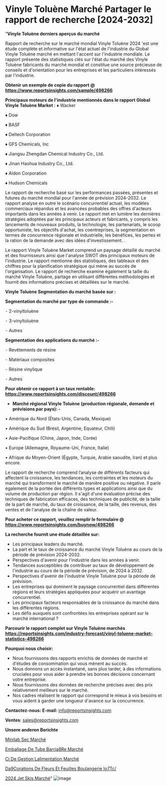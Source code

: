 # Vinyle Toluène Marché Partager le rapport de recherche [2024-2032]

"<strong>Vinyle Toluène derniers aperçus du marché</strong>

Rapport de recherche sur le marché mondial Vinyle Toluène 2024 'est une étude complète et informative sur l'état actuel de l'industrie du Global Vinyle Toluène marché en mettant l'accent sur l'industrie mondiale. Le rapport présente des statistiques clés sur l'état du marché des Vinyle Toluène fabricants du marché mondial et constitue une source précieuse de conseils et d'orientation pour les entreprises et les particuliers intéressés par l'industrie.

<strong>Obtenir un exemple de copie du rapport @ <a href=https://www.reportsinsights.com/sample/498266>https://www.reportsinsights.com/sample/498266</a></strong>

<strong>Principaux moteurs de l'industrie mentionnés dans le rapport Global Vinyle Toluène Market</strong> :
♦ Wacker

♦ Dow

♦ BASF

♦ Deltech Corporation

♦ GFS Chemicals, Inc

♦ Jiangsu Zhengdan Chemical Industry Co., Ltd.

♦ Jinan Haohua Industry Co., Ltd.

♦ Aldon Corporation

♦ Hudson Chemicals

Le rapport de recherche basé sur les performances passées, présentes et futures du marché mondial pour l'année de prévision 2024-2032. Le rapport analyse en outre le scénario concurrentiel actuel, les modèles commerciaux répandus et les avancées probables des offres d'acteurs importants dans les années à venir. Le rapport met en lumière les dernières stratégies adoptées par les principaux acteurs et fabricants, y compris les lancements de nouveaux produits, la technologie, les partenariats, le scoop opportuniste, les objectifs d'achat, les coentreprises, la segmentation en termes de concurrence régionale et industrielle, les bénéfices, les pertes et la ration de la demande avec des idées d'investissement. .

Le rapport Vinyle Toluène Market comprend un paysage détaillé du marché et des fournisseurs ainsi que l'analyse SWOT des principaux moteurs de l'industrie. Le rapport mentionne des statistiques, des tableaux et des chiffres pour la planification stratégique qui mène au succès de l'organisation. Le rapport de recherche examine également la taille du marché Vinyle Toluène, partage en utilisant différentes méthodologies et fournit des informations précises et détaillées sur le marché.

<strong>Vinyle Toluène Segmentation du marché basée sur :</strong>

<strong>Segmentation du marché par type de commande :-</strong>

⁃ 2-vinyltoluène

⁃ 3-vinyltoluène

⁃ Autres

<strong>Segmentation des applications du marché :-</strong>

⁃ Revêtements de résine

⁃ Matériaux composites

⁃ Résine vinylique

⁃ Autres

<strong>Pour obtenir ce rapport à un taux rentable: <a href=https://www.reportsinsights.com/discount/498266>https://www.reportsinsights.com/discount/498266</a></strong>
<ul>
  <li><strong>Marché régional Vinyle Toluène (production régionale, demande et prévisions par pays): -</strong></li>
</ul>
• Amérique du Nord (États-Unis, Canada, Mexique)

• Amérique du Sud (Brésil, Argentine, Equateur, Chili)

• Asie-Pacifique (Chine, Japon, Inde, Corée)

• Europe (Allemagne, Royaume-Uni, France, Italie)

• Afrique du Moyen-Orient (Égypte, Turquie, Arabie saoudite, Iran) et plus encore.

Le rapport de recherche comprend l’analyse de différents facteurs qui affectent la croissance, les tendances, les contraintes et les moteurs du marché qui transforment le marché de manière positive ou négative. Il parle également de la portée des différents types et applications ainsi que du volume de production par région. Il s'agit d'une évaluation précise des techniques de fabrication efficaces, des techniques de publicité, de la taille de la part de marché, du taux de croissance, de la taille, des revenus, des ventes et de l'analyse de la chaîne de valeur.

<strong>Pour acheter ce rapport, veuillez remplir le formulaire @   <a href=https://www.reportsinsights.com/buynow/498266>https://www.reportsinsights.com/buynow/498266</a></strong>

<strong>La recherche fournit une étude détaillée sur:</strong>
<ul>
  <li>Les principaux leaders du marché.</li>
  <li>La part et le taux de croissance du marché Vinyle Toluène au cours de la période de prévision 2024-2032.</li>
  <li>Perspectives d'avenir pour l'industrie dans les années à venir.</li>
  <li>Tendances susceptibles de contribuer au taux de développement de l'industrie au cours de la période de prévision, de 2024 à 2032.</li>
  <li>Perspectives d'avenir de l'industrie Vinyle Toluène pour la période de prévision.</li>
  <li>Les entreprises qui dominent le paysage concurrentiel dans différentes régions et leurs stratégies appliquées pour acquérir un avantage concurrentiel.</li>
  <li>Les principaux facteurs responsables de la croissance du marché dans les différentes régions.</li>
  <li>Les défis auxquels sont confrontées les entreprises opérant sur le marché international ?</li>
</ul>

<strong>Parcourir le rapport complet sur Vinyle Toluène marchés <a href=https://reportsinsights.com/industry-forecast/vinyl-toluene-market-statistics-498266>https://reportsinsights.com/industry-forecast/vinyl-toluene-market-statistics-498266</a></strong>

<strong>Pourquoi nous choisir:</strong>
<ul>
  <li>Nous fournissons des rapports enrichis de données de marché et d'études de consommation qui vous mènent au succès.</li>
  <li>Nous donnons un accès instantané, sans plus tarder, à des informations cruciales pour vous aider à prendre les bonnes décisions concernant votre entreprise.</li>
  <li>Nous fournissons des données de recherche précises avec des prix relativement meilleurs sur le marché.</li>
  <li>Nos cadres réalisent le rapport qui correspond le mieux à vos besoins et vous aident à garder une longueur d'avance sur la concurrence.</li>
</ul>
<strong>Contactez-nous:
</strong><strong>E-mail:</strong> <a href=mailto:info@reportsinsights.com>info@reportsinsights.com</a>

<strong>Ventes</strong>: <a href=mailto:sales@reportsinsights.com>sales@reportsinsights.com</a>

<strong>Unsere anderen Berichte</strong>

<a href=https://www.linkedin.com/pulse/minilab-sec-march%C3%A9-2024-2032-rapport-de-d3isc/>Minilab Sec Marché</a>

<a href=https://www.linkedin.com/pulse/emballage-de-tube-barri%C3%A8re-march%C3%A9-analyse-aqljc/>Emballage De Tube Barria8Re Marché</a>

<a href=https://www.linkedin.com/pulse/ci-de-gestion-lalimentation-marché-analyse-des-tnxic/>Ci De Gestion Lalimentation Marché</a>

<a href=https://www.linkedin.com/pulse/d%C3%A9corations-de-fleurs-et-feuilles-boulangerie-io7tc/>Da9Corations De Fleurs Et Feuilles Boulangerie Io7Tc/</a>

<a href=https://www.linkedin.com/pulse/2024-jet-skis-march%C3%A9-analyse-et-tendances-pr%C3%A9visions-qoczc/>2024 Jet Skis Marché</a>"
![image](https://github.com/daminid12/RImarket/assets/158430485/97a360c0-3e6e-4663-8eba-2d401c1d4d06)
